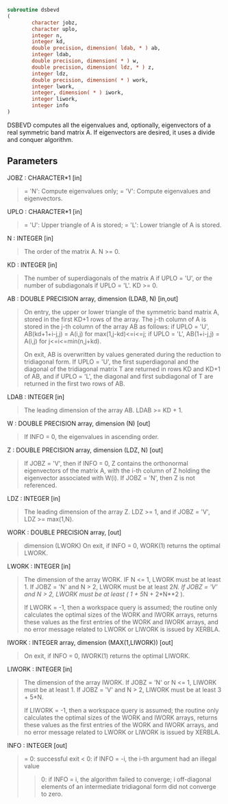 ```fortran
subroutine dsbevd
(
        character jobz,
        character uplo,
        integer n,
        integer kd,
        double precision, dimension( ldab, * ) ab,
        integer ldab,
        double precision, dimension( * ) w,
        double precision, dimension( ldz, * ) z,
        integer ldz,
        double precision, dimension( * ) work,
        integer lwork,
        integer, dimension( * ) iwork,
        integer liwork,
        integer info
)
```

DSBEVD computes all the eigenvalues and, optionally, eigenvectors of
a real symmetric band matrix A. If eigenvectors are desired, it uses
a divide and conquer algorithm.

## Parameters
JOBZ : CHARACTER*1 [in]
> = 'N':  Compute eigenvalues only;
> = 'V':  Compute eigenvalues and eigenvectors.

UPLO : CHARACTER*1 [in]
> = 'U':  Upper triangle of A is stored;
> = 'L':  Lower triangle of A is stored.

N : INTEGER [in]
> The order of the matrix A.  N >= 0.

KD : INTEGER [in]
> The number of superdiagonals of the matrix A if UPLO = 'U',
> or the number of subdiagonals if UPLO = 'L'.  KD >= 0.

AB : DOUBLE PRECISION array, dimension (LDAB, N) [in,out]
> On entry, the upper or lower triangle of the symmetric band
> matrix A, stored in the first KD+1 rows of the array.  The
> j-th column of A is stored in the j-th column of the array AB
> as follows:
> if UPLO = 'U', AB(kd+1+i-j,j) = A(i,j) for max(1,j-kd)<=i<=j;
> if UPLO = 'L', AB(1+i-j,j)    = A(i,j) for j<=i<=min(n,j+kd).
> 
> On exit, AB is overwritten by values generated during the
> reduction to tridiagonal form.  If UPLO = 'U', the first
> superdiagonal and the diagonal of the tridiagonal matrix T
> are returned in rows KD and KD+1 of AB, and if UPLO = 'L',
> the diagonal and first subdiagonal of T are returned in the
> first two rows of AB.

LDAB : INTEGER [in]
> The leading dimension of the array AB.  LDAB >= KD + 1.

W : DOUBLE PRECISION array, dimension (N) [out]
> If INFO = 0, the eigenvalues in ascending order.

Z : DOUBLE PRECISION array, dimension (LDZ, N) [out]
> If JOBZ = 'V', then if INFO = 0, Z contains the orthonormal
> eigenvectors of the matrix A, with the i-th column of Z
> holding the eigenvector associated with W(i).
> If JOBZ = 'N', then Z is not referenced.

LDZ : INTEGER [in]
> The leading dimension of the array Z.  LDZ >= 1, and if
> JOBZ = 'V', LDZ >= max(1,N).

WORK : DOUBLE PRECISION array, [out]
> dimension (LWORK)
> On exit, if INFO = 0, WORK(1) returns the optimal LWORK.

LWORK : INTEGER [in]
> The dimension of the array WORK.
> IF N <= 1,                LWORK must be at least 1.
> If JOBZ  = 'N' and N > 2, LWORK must be at least 2*N.
> If JOBZ  = 'V' and N > 2, LWORK must be at least
> ( 1 + 5*N + 2*N**2 ).
> 
> If LWORK = -1, then a workspace query is assumed; the routine
> only calculates the optimal sizes of the WORK and IWORK
> arrays, returns these values as the first entries of the WORK
> and IWORK arrays, and no error message related to LWORK or
> LIWORK is issued by XERBLA.

IWORK : INTEGER array, dimension (MAX(1,LIWORK)) [out]
> On exit, if INFO = 0, IWORK(1) returns the optimal LIWORK.

LIWORK : INTEGER [in]
> The dimension of the array IWORK.
> If JOBZ  = 'N' or N <= 1, LIWORK must be at least 1.
> If JOBZ  = 'V' and N > 2, LIWORK must be at least 3 + 5*N.
> 
> If LIWORK = -1, then a workspace query is assumed; the
> routine only calculates the optimal sizes of the WORK and
> IWORK arrays, returns these values as the first entries of
> the WORK and IWORK arrays, and no error message related to
> LWORK or LIWORK is issued by XERBLA.

INFO : INTEGER [out]
> = 0:  successful exit
> < 0:  if INFO = -i, the i-th argument had an illegal value
> > 0:  if INFO = i, the algorithm failed to converge; i
> off-diagonal elements of an intermediate tridiagonal
> form did not converge to zero.
